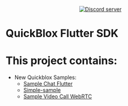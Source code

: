 <div align="center">

<p>
		<a href="https://discord.gg/c6bxq9BC"><img src="https://img.shields.io/discord/1042743094833065985?color=5865F2&logo=discord&logoColor=white&label=QuickBlox%20Discord%20server&style=for-the-badge" alt="Discord server" /></a>
</p>

</div>

# QuickBlox Flutter SDK

# This project contains:

* New Quickblox Samples:
  * [Sample Chat Flutter](https://github.com/QuickBlox/quickblox-flutter-samples/tree/master/chat_sample)
  * [Simple-sample](https://github.com/QuickBlox/quickblox-flutter-samples/tree/master/simple_sample)
  * [Sample Video Call WebRTC](https://github.com/QuickBlox/quickblox-flutter-samples/tree/master/videocall_webrtc_sample)
